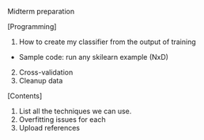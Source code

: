 Midterm preparation

[Programming]
1. How to create my classifier from the output of training
 - Sample code: run any skilearn example (NxD)
2. Cross-validation
3. Cleanup data

[Contents]
1. List all the techniques we can use.
2. Overfitting issues for each 
3. Upload references
